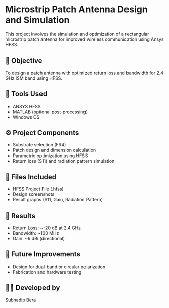 # Microstrip Patch Antenna Design and Simulation

This project involves the simulation and optimization of a rectangular microstrip patch antenna for improved wireless communication using Ansys HFSS.

## 🎯 Objective
To design a patch antenna with optimized return loss and bandwidth for 2.4 GHz ISM band using HFSS.

## 🧰 Tools Used
- ANSYS HFSS
- MATLAB (optional post-processing)
- Windows OS

## ⚙️ Project Components
- Substrate selection (FR4)
- Patch design and dimension calculation
- Parametric optimization using HFSS
- Return loss (S11) and radiation pattern simulation

## 📁 Files Included
- HFSS Project File (.hfss)
- Design screenshots
- Result graphs (S11, Gain, Radiation Pattern)

## 📝 Results
- Return Loss: ~-20 dB at 2.4 GHz
- Bandwidth: ~100 MHz
- Gain: ~6 dBi (directional)

## 📌 Future Improvements
- Design for dual-band or circular polarization
- Fabrication and hardware testing

## 👨‍💻 Developed by
Subhadip Bera
